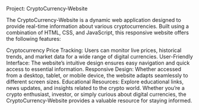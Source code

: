 Project: CryptoCurrency-Website

The CryptoCurrency-Website is a dynamic web application designed to provide real-time information about various cryptocurrencies. Built using a combination of HTML, CSS, and JavaScript, this responsive website offers the following features:

Cryptocurrency Price Tracking: Users can monitor live prices, historical trends, and market data for a wide range of digital currencies.
User-Friendly Interface: The website’s intuitive design ensures easy navigation and quick access to essential information.
Responsive Design: Whether accessed from a desktop, tablet, or mobile device, the website adapts seamlessly to different screen sizes.
Educational Resources: Explore educational links, news updates, and insights related to the crypto world.
Whether you’re a crypto enthusiast, investor, or simply curious about digital currencies, the CryptoCurrency-Website provides a valuable resource for staying informed.
